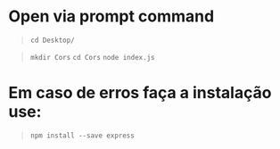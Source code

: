﻿# Open via prompt command 

> `cd Desktop/`

> `mkdir Cors` 
> `cd Cors`
> `node index.js`

 # Em caso de erros faça a instalação use:
 
>  `npm install --save express`
